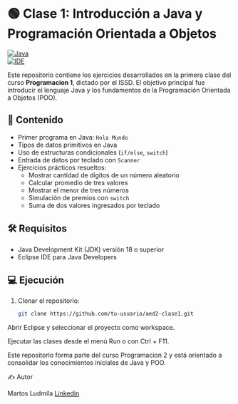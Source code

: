 # 🟢  Clase 1: Introducción a Java y Programación Orientada a Objetos

[![Java](https://img.shields.io/badge/Java-ED8B00?style=for-the-badge&logo=java&logoColor=white)](https://www.java.com/)  
[![IDE](https://img.shields.io/badge/IDE-IntelliJ%20IDEA-000?style=for-the-badge&logo=intellij-idea&logoColor=white)](https://www.jetbrains.com/idea/)

Este repositorio contiene los ejercicios desarrollados en la primera clase del curso **Programacion 1**, dictado por el ISSD. El objetivo principal fue introducir el lenguaje Java y los fundamentos de la Programación Orientada a Objetos (POO).

## 📂 Contenido

- Primer programa en Java: `Hola Mundo`
- Tipos de datos primitivos en Java
- Uso de estructuras condicionales (`if/else`, `switch`)
- Entrada de datos por teclado con `Scanner`
- Ejercicios prácticos resueltos:
  - Mostrar cantidad de dígitos de un número aleatorio
  - Calcular promedio de tres valores
  - Mostrar el menor de tres números
  - Simulación de premios con `switch`
  - Suma de dos valores ingresados por teclado


## 🛠 Requisitos

- Java Development Kit (JDK) versión 18 o superior
- Eclipse IDE para Java Developers

## 💻 Ejecución

1. Clonar el repositorio:
   ```bash
   git clone https://github.com/tu-usuario/aed2-clase1.git
    ```
Abrir Eclipse y seleccionar el proyecto como workspace.

Ejecutar las clases desde el menú Run o con Ctrl + F11.

Este repositorio forma parte del curso Programacion 2 y está orientado a consolidar los conocimientos iniciales de Java y POO.


✍️ Autor

Martos Ludmila  [Linkedin](https://www.linkedin.com/in/ludmimar89/)
